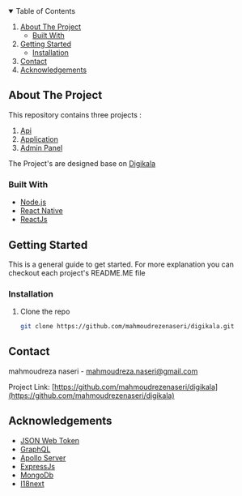 <!-- TABLE OF CONTENTS -->
<details open="open">
  <summary>Table of Contents</summary>
  <ol>
    <li>
      <a href="#about-the-project">About The Project</a>
      <ul>
        <li><a href="#built-with">Built With</a></li>
      </ul>
    </li>
    <li>
      <a href="#getting-started">Getting Started</a>
      <ul>
        <li><a href="#installation">Installation</a></li>
      </ul>
    </li>
    <li><a href="#contact">Contact</a></li>
    <li><a href="#acknowledgements">Acknowledgements</a></li>
  </ol>
</details>

## About The Project

This repository contains three projects :

<ol>
<li>
<a href="https://github.com/mahmoudrezenaseri/digikala/tree/main/api">Api</a>
</li>
<li>
<a href="https://github.com/mahmoudrezenaseri/digikala/tree/main/app">Application</a>
</li>
<li>
<a href="https://github.com/mahmoudrezenaseri/digikala/tree/main/dashboard">Admin Panel</a>
</li>
</ol>

The Project's are designed base on [Digikala](https://digikala.com)

### Built With

- [Node.js](https://nodejs.org/)
- [React Native](https://reactnative.dev)
- [ReactJs](https://reactjs.org/)

<!-- GETTING STARTED -->

## Getting Started

This is a general guide to get started.
For more explanation you can checkout each project's README.ME file

### Installation

1. Clone the repo
   ```sh
   git clone https://github.com/mahmoudrezenaseri/digikala.git
   ```

<!-- CONTACT -->

## Contact

mahmoudreza naseri - mahmoudreza.naseri@gmail.com

Project Link: [https://github.com/mahmoudrezenaseri/digikala](https://github.com/mahmoudrezenaseri/digikala)

<!-- ACKNOWLEDGEMENTS -->

## Acknowledgements

- [JSON Web Token](https://jwt.io)
- [GraphQL](https://graphql.org)
- [Apollo Server](https://www.apollographql.com)
- [ExpressJs](https://expressjs.com)
- [MongoDb ](https://www.mongodb.com)
- [I18next ](https://www.i18next.com)
